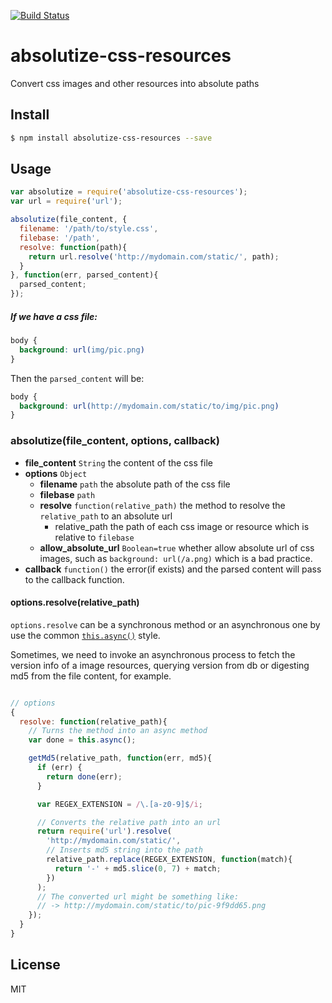 [![Build Status](https://travis-ci.org/neuron-js/absolutize-css-resources.svg?branch=master)](https://travis-ci.org/neuron-js/absolutize-css-resources)

<!-- [![NPM version](https://badge.fury.io/js/absolutize-css-resources.svg)](http://badge.fury.io/js/absolutize-css-resources)
[![npm module downloads per month](http://img.shields.io/npm/dm/absolutize-css-resources.svg)](https://www.npmjs.org/package/absolutize-css-resources) -->
<!-- [![Dependency Status](https://david-dm.org/neuron-js/absolutize-css-resources.svg)](https://david-dm.org/neuron-js/absolutize-css-resources) -->

# absolutize-css-resources

Convert css images and other resources into absolute paths

## Install

```sh
$ npm install absolutize-css-resources --save
```

## Usage

```js
var absolutize = require('absolutize-css-resources');
var url = require('url');

absolutize(file_content, {
  filename: '/path/to/style.css',
  filebase: '/path',
  resolve: function(path){
    return url.resolve('http://mydomain.com/static/', path); 
  }
}, function(err, parsed_content){
  parsed_content;
});
```

##### If we have a css file:

```css
body {
  background: url(img/pic.png)
}
```

Then the `parsed_content` will be:

```css
body {
  background: url(http://mydomain.com/static/to/img/pic.png)
}
```

### absolutize(file_content, options, callback)

- **file_content** `String` the content of the css file
- **options** `Object`
  - **filename** `path` the absolute path of the css file
  - **filebase** `path`
  - **resolve** `function(relative_path)` the method to resolve the `relative_path` to an absolute url
    - relative_path the path of each css image or resource which is relative to `filebase` 
  - **allow_absolute_url** `Boolean=true` whether allow absolute url of css images, such as `background: url(/a.png)` which is a bad practice.
- **callback** `function()` the error(if exists) and the parsed content will pass to the callback function.

#### options.resolve(relative_path)

`options.resolve` can be a synchronous method or an asynchronous one by use the common [`this.async()`](https://www.npmjs.com/package/wrap-as-async) style.

Sometimes, we need to invoke an asynchronous process to fetch the version info of a image resources, querying version from db or digesting md5 from the file content, for example.

```js

// options
{
  resolve: function(relative_path){
    // Turns the method into an async method
    var done = this.async();

    getMd5(relative_path, function(err, md5){
      if (err) {
        return done(err);
      }

      var REGEX_EXTENSION = /\.[a-z0-9]$/i;

      // Converts the relative path into an url
      return require('url').resolve(
        'http://mydomain.com/static/', 
        // Inserts md5 string into the path
        relative_path.replace(REGEX_EXTENSION, function(match){
          return '-' + md5.slice(0, 7) + match;
        })
      );
      // The converted url might be something like:
      // -> http://mydomain.com/static/to/pic-9f9dd65.png
    });
  }
}
```

## License

MIT
